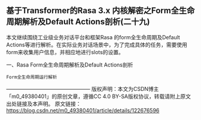 ## 基于Transformer的Rasa 3.x 内核解密之Form全生命周期解析及Default Actions剖析(二十九)

本文继续围绕工业级业务对话平台和框架Rasa 的form全生命周期及Default Actions等进行解析。在实际业务对话场景中，为了完成具体的任务，需要使用form来收集用户信息，并相应地进行slots的设置。

一、Rasa Form全生命周期解析及Default Actions剖析

    Form全生命周期运行解析


————————————————
版权声明：本文为CSDN博主「m0_49380401」的原创文章，遵循CC 4.0 BY-SA版权协议，转载请附上原文出处链接及本声明。
原文链接：https://blog.csdn.net/m0_49380401/article/details/122676596
